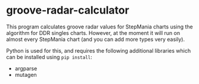 # groove-radar-calculator
This program calculates groove radar values for StepMania charts using the algorithm for DDR singles charts. However, at the moment it will run on almost every StepMania chart (and you can add more types very easily).

Python is used for this, and requires the following additional libraries which can be installed using `pip install`:
- argparse
- mutagen
